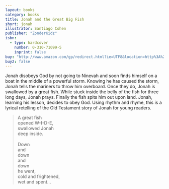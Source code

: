 ```yaml
---
layout: books
category: books
title: Jonah and the Great Big Fish
short: jonah
illustrator: Santiago Cohen
publisher: "ZonderKidz"
isbn:
  - type: hardcover
    number: 0-310-71099-5
    inprint: false
buy: "http://www.amazon.com/gp/redirect.html?ie=UTF8&location=http%3A%2F%2Fwww.amazon.com%2FJonah-Great-Rhonda-Gowler-Greene%2Fdp%2F0310710995%3Fie%3DUTF8%26s%3Dbooks%26qid%3D1207814549%26sr%3D8-16&tag=rhondgowlegre-20&linkCode=ur2&camp=1789&creative=9325"
buy2: false
---
```


Jonah disobeys God by not going to Ninevah and soon finds himself on a boat in the middle of a powerful storm. Knowing he has caused the storm, Jonah tells the mariners to throw him overboard. Once they do, Jonah is swallowed by a great fish. While stuck inside the belly of the fish for three long days, Jonah prays. Finally the fish spits him out upon land. Jonah, learning his lesson, decides to obey God. Using rhythm and rhyme, this is a lyrical retelling of the Old Testament story of Jonah for young readers.

<blockquote class="excerpt"><p2 class="excerpt">
A great fish <br />
opened W-I-D-E, <br />
swallowed Jonah <br />
deep inside.
<br /><br />
Down <br />
and <br />
down <br />
and <br />
down <br />
he went, <br />
cold and frightened, <br />
wet and spent…
</p2></blockquote>